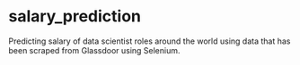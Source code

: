 # salary_prediction
Predicting salary of data scientist roles around the world using data that has been scraped from Glassdoor using Selenium.

